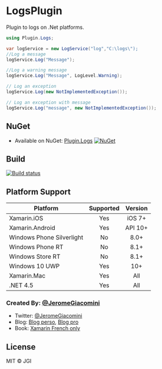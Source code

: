 # LogsPlugin
Plugin to logs on .Net platforms.  
```cs
using Plugin.Logs;

var logService = new LogService("log","C:\logs\");
//Log a message 
logService.Log("Message");

//Log a warning message 
logService.Log("Message", LogLevel.Warning);

// Log an exception
logService.Log(new NotImplementedException());

// Log an exception with message
logService.Log("message", new NotImplementedException());

```

## NuGet
* Available on NuGet: [Plugin.Logs](http://www.nuget.org/packages/Plugin.Logs) [![NuGet](https://img.shields.io/nuget/v/Plugin.Logs.svg?label=NuGet)](https://www.nuget.org/packages/Plugin.Logs/)

## Build
[![Build status](https://ci.appveyor.com/api/projects/status/6b5nojsd4ex6gk70?svg=true)](https://ci.appveyor.com/project/jgiacomini/logsplugin)

## Platform Support
|Platform|Supported|Version|
| ------------------- | :-----------: | :------------------: |
|Xamarin.iOS|Yes|iOS 7+|
|Xamarin.Android|Yes|API 10+|
|Windows Phone Silverlight|No|8.0+|
|Windows Phone RT|No|8.1+|
|Windows Store RT|No|8.1+|
|Windows 10 UWP|Yes|10+|
|Xamarin.Mac|Yes|All|
|.NET 4.5|Yes|All|

### Created By: [@JeromeGiacomini](https://twitter.com/jeromegiacomini)
* Twitter: [@JeromeGiacomini](http://twitter.com/jeromegiacomini)
* Blog: [Blog perso](http://jeromegiacomini.net/Blog/), [Blog pro](http://blogs.infinitesquare.com/users/jgiacomini)
* Book: [Xamarin French only](https://www.editions-eni.fr/supports-de-cours/livre/xamarin-developpez-vos-applications-multiplateformes-pour-ios-android-et-windows-9782409007477)

## License
MIT © JGI
